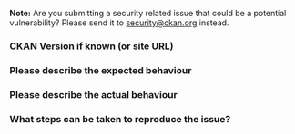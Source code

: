 **Note:** Are you submitting a security related issue that could be a potential vulnerability? Please send it to security@ckan.org instead.


### CKAN Version if known (or site URL)


### Please describe the expected behaviour


### Please describe the actual behaviour


### What steps can be taken to reproduce the issue? 

